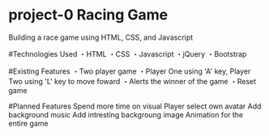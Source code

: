 # project-0 Racing Game
Building a race game using HTML, CSS, and Javascript

#Technologies Used
・HTML
・CSS
・Javascript
・jQuery
・Bootstrap

#Existing Features
・Two player game
・Player One using 'A' key, Player Two using 'L' key to move foward
・Alerts the winner of the game
・Reset game

#Planned Features
Spend more time on visual
Player select own avatar
Add background music
Add intresting backgroung image
Animation for the entire game


